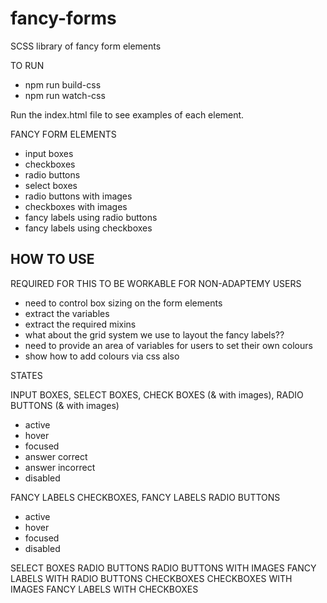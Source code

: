 # fancy-forms
SCSS library of fancy form elements

TO RUN
- npm run build-css
- npm run watch-css

Run the index.html file to see examples of each element.

FANCY FORM ELEMENTS
- input boxes
- checkboxes
- radio buttons
- select boxes
- radio buttons with images
- checkboxes with images
- fancy labels using radio buttons
- fancy labels using checkboxes

HOW TO USE
- 

REQUIRED FOR THIS TO BE WORKABLE FOR NON-ADAPTEMY USERS
- need to control box sizing on the form elements
- extract the variables
- extract the required mixins
- what about the grid system we use to layout the fancy labels??
- need to provide an area of variables for users to set their own colours 
- show how to add colours via css also

STATES

INPUT BOXES, 
SELECT BOXES, 
CHECK BOXES (& with images),
RADIO BUTTONS (& with images)
- active
- hover
- focused
- answer correct
- answer incorrect
- disabled

FANCY LABELS CHECKBOXES,
FANCY LABELS RADIO BUTTONS
- active
- hover
- focused
- disabled




SELECT BOXES
RADIO BUTTONS
RADIO BUTTONS WITH IMAGES
FANCY LABELS WITH RADIO BUTTONS
CHECKBOXES
CHECKBOXES WITH IMAGES
FANCY LABELS WITH CHECKBOXES


